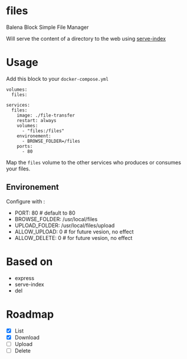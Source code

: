 # files

Balena Block Simple File Manager

Will serve the content of a directory to the web using [serve-index](https://www.npmjs.com/package/serve-index)

# Usage

Add this block to your `docker-compose.yml`

```
volumes:
  files:

services:
  files:
    image: ./file-transfer
    restart: always
    volumes:
      - "files:/files"
    environement:
      - BROWSE_FOLDER=/files
    ports:
      - 80
```

Map the `files` volume to the other services who produces or consumes your files.

## Environement

Configure with :

- PORT: 80 # default to 80
- BROWSE_FOLDER: /usr/local/files
- UPLOAD_FOLDER: /usr/local/files/upload
- ALLOW_UPLOAD: 0 # for future vesion, no effect
- ALLOW_DELETE: 0 # for future vesion, no effect

# Based on

- express
- serve-index
- del

# Roadmap

- [x] List
- [x] Download
- [ ] Upload
- [ ] Delete
